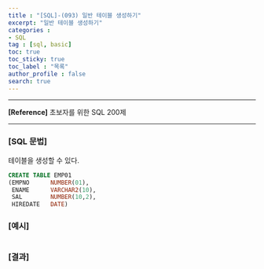 ```yaml
---
title : "[SQL]-(093) 일반 테이블 생성하기"
excerpt: "일반 테이블 생성하기"
categories :
- SQL
tag : [sql, basic]
toc: true
toc_sticky: true
toc_label : "목록"
author_profile : false
search: true
---
```


---
**[Reference]** 초보자를 위한 SQL 200제

---

### [SQL 문법]
테이블을 생성할 수 있다.

```sql
CREATE TABLE EMP01
(EMPNO      NUMBER(01),
 ENAME      VARCHAR2(10),
 SAL        NUMBER(10,2),
 HIREDATE   DATE)
```
### [예시]
```python
```
### [결과]

    
